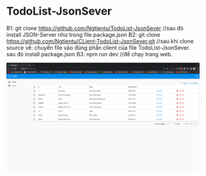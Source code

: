 # TodoList-JsonSever

B1: git clone https://github.com/Ngtientu/TodoList-JsonSever //sau đó install JSON-Server như trong file package.json
B2: git clone https://github.com/Ngtientu/CLient-TodoList-JsonSever.git //sau khi clone source về: chuyển file vào đúng phần client của file TodoList-JsonSever. sau đó install package.json
B3: npm run dev //để chạy trang web.

![Screenshot](image.png)
